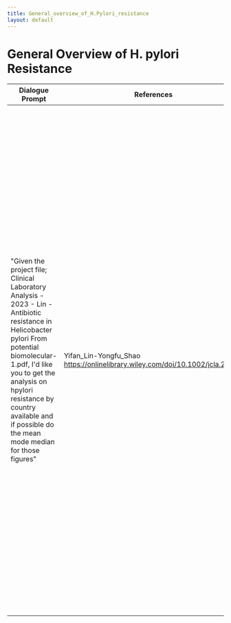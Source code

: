 ```yaml
---
title: General_overview_of_H.Pylori_resistance
layout: default
---
```


# General Overview of H. pylori Resistance

| Dialogue Prompt | References | Generated Output | Expected Output |
|----------------|------------|------------------|-----------------|
| "Given the project file; Clinical Laboratory Analysis - 2023 - Lin - Antibiotic resistance in Helicobacter pylori From potential biomolecular-1.pdf, I'd like you to get the analysis on hpylori resistance by country available and if possible do the mean mode median for those figures" | Yifan_Lin-Yongfu_Shao<br>https://onlinelibrary.wiley.com/doi/10.1002/jcla.24885 | **Amoxicillin Resistance:**<br>- Africa (overall): 72.6%<br>- Algeria: 0%<br>- Cameroon: 100%<br>- China: 2.8%<br>- Vietnam: 25.7%<br>- Europe (overall): 0.4%<br>- Spain: 0%<br>- Italy: 1.0%<br>*Insufficient data for mean, mode, median*<br><br>**Clarithromycin Resistance:**<br>- Africa (overall): 29.2%<br>- Americas (overall): 10%<br>- Eastern Mediterranean (overall): 33%<br>- Europe (overall): 18%<br>- Southeast Asia (overall): 10%<br>- Western Pacific (overall): 34%<br>Mean: 22.37%<br>Median: 23.5%<br>Mode: 10%<br><br>**Levofloxacin Resistance:**<br>[Additional data continues...]<br><br>**Metronidazole Resistance:**<br>[Additional data continues...]<br><br>**Tetracycline Resistance:**<br>[Additional data continues...] | |

